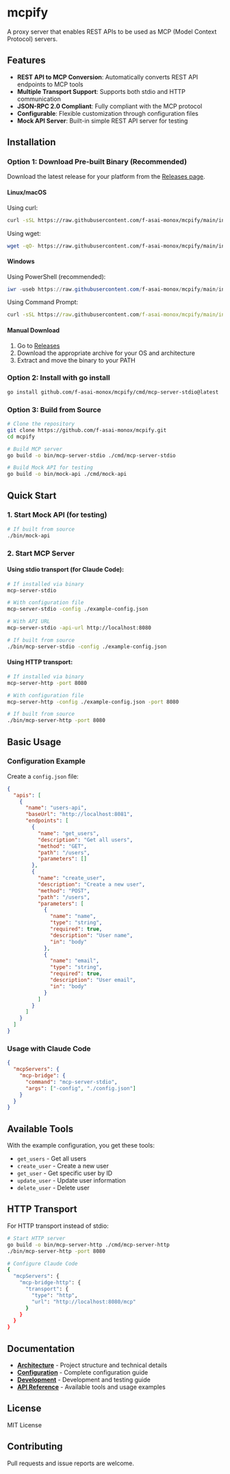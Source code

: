 # mcpify

A proxy server that enables REST APIs to be used as MCP (Model Context Protocol) servers.

## Features

- **REST API to MCP Conversion**: Automatically converts REST API endpoints to MCP tools
- **Multiple Transport Support**: Supports both stdio and HTTP communication
- **JSON-RPC 2.0 Compliant**: Fully compliant with the MCP protocol
- **Configurable**: Flexible customization through configuration files
- **Mock API Server**: Built-in simple REST API server for testing

## Installation

### Option 1: Download Pre-built Binary (Recommended)

Download the latest release for your platform from the [Releases page](https://github.com/f-asai-monox/mcpify/releases).

#### Linux/macOS

Using curl:
```bash
curl -sSL https://raw.githubusercontent.com/f-asai-monox/mcpify/main/install.sh | bash
```

Using wget:
```bash
wget -qO- https://raw.githubusercontent.com/f-asai-monox/mcpify/main/install.sh | bash
```

#### Windows

Using PowerShell (recommended):
```powershell
iwr -useb https://raw.githubusercontent.com/f-asai-monox/mcpify/main/install.ps1 | iex
```

Using Command Prompt:
```cmd
curl -sSL https://raw.githubusercontent.com/f-asai-monox/mcpify/main/install.bat -o install.bat && install.bat
```

#### Manual Download
1. Go to [Releases](https://github.com/f-asai-monox/mcpify/releases)
2. Download the appropriate archive for your OS and architecture
3. Extract and move the binary to your PATH

### Option 2: Install with go install
```bash
go install github.com/f-asai-monox/mcpify/cmd/mcp-server-stdio@latest
```

### Option 3: Build from Source
```bash
# Clone the repository
git clone https://github.com/f-asai-monox/mcpify.git
cd mcpify

# Build MCP server
go build -o bin/mcp-server-stdio ./cmd/mcp-server-stdio

# Build Mock API for testing
go build -o bin/mock-api ./cmd/mock-api
```

## Quick Start

### 1. Start Mock API (for testing)
```bash
# If built from source
./bin/mock-api
```

### 2. Start MCP Server

#### Using stdio transport (for Claude Code):
```bash
# If installed via binary
mcp-server-stdio

# With configuration file
mcp-server-stdio -config ./example-config.json

# With API URL
mcp-server-stdio -api-url http://localhost:8080

# If built from source
./bin/mcp-server-stdio -config ./example-config.json
```

#### Using HTTP transport:
```bash
# If installed via binary
mcp-server-http -port 8080

# With configuration file
mcp-server-http -config ./example-config.json -port 8080

# If built from source
./bin/mcp-server-http -port 8080
```

## Basic Usage

### Configuration Example
Create a `config.json` file:

```json
{
  "apis": [
    {
      "name": "users-api",
      "baseUrl": "http://localhost:8081",
      "endpoints": [
        {
          "name": "get_users",
          "description": "Get all users",
          "method": "GET",
          "path": "/users",
          "parameters": []
        },
        {
          "name": "create_user",
          "description": "Create a new user",
          "method": "POST",
          "path": "/users",
          "parameters": [
            {
              "name": "name",
              "type": "string",
              "required": true,
              "description": "User name",
              "in": "body"
            },
            {
              "name": "email",
              "type": "string",
              "required": true,
              "description": "User email",
              "in": "body"
            }
          ]
        }
      ]
    }
  ]
}
```

### Usage with Claude Code
```json
{
  "mcpServers": {
    "mcp-bridge": {
      "command": "mcp-server-stdio",
      "args": ["-config", "./config.json"]
    }
  }
}
```

## Available Tools

With the example configuration, you get these tools:
- `get_users` - Get all users
- `create_user` - Create a new user
- `get_user` - Get specific user by ID
- `update_user` - Update user information
- `delete_user` - Delete user

## HTTP Transport

For HTTP transport instead of stdio:

```bash
# Start HTTP server
go build -o bin/mcp-server-http ./cmd/mcp-server-http
./bin/mcp-server-http -port 8080

# Configure Claude Code
{
  "mcpServers": {
    "mcp-bridge-http": {
      "transport": {
        "type": "http",
        "url": "http://localhost:8080/mcp"
      }
    }
  }
}
```

## Documentation

- **[Architecture](docs/ARCHITECTURE.md)** - Project structure and technical details
- **[Configuration](docs/CONFIGURATION.md)** - Complete configuration guide
- **[Development](docs/DEVELOPMENT.md)** - Development and testing guide
- **[API Reference](docs/API-REFERENCE.md)** - Available tools and usage examples

## License

MIT License

## Contributing

Pull requests and issue reports are welcome.